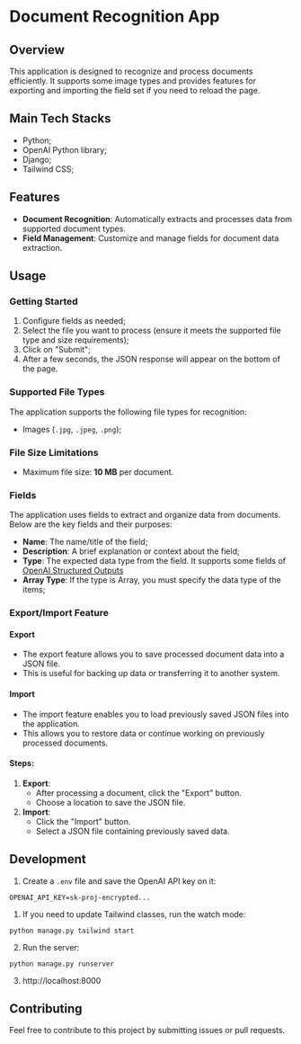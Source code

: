 

# Document Recognition App

## Overview
This application is designed to recognize and process documents efficiently. It supports some image types and provides features for exporting and importing the field set if you need to reload the page.

## Main Tech Stacks

- Python;
- OpenAI Python library;
- Django;
- Tailwind CSS;

## Features
- **Document Recognition**: Automatically extracts and processes data from supported document types.
- **Field Management**: Customize and manage fields for document data extraction.

## Usage

### Getting Started
1. Configure fields as needed;
2. Select the file you want to process (ensure it meets the supported file type and size requirements);
3. Click on "Submit";
4. After a few seconds, the JSON response will appear on the bottom of the page.

### Supported File Types
The application supports the following file types for recognition:
- Images (`.jpg`, `.jpeg`, `.png`);

### File Size Limitations
- Maximum file size: **10 MB** per document.

### Fields
The application uses fields to extract and organize data from documents. Below are the key fields and their purposes:
- **Name**: The name/title of the field;
- **Description**: A brief explanation or context about the field;
- **Type**: The expected data type from the field. It supports some fields of [OpenAI Structured Outputs](https://platform.openai.com/docs/guides/structured-outputs#supported-schemas)
- **Array Type**: If the type is Array, you must specify the data type of the items;

### Export/Import Feature
#### Export
- The export feature allows you to save processed document data into a JSON file.
- This is useful for backing up data or transferring it to another system.

#### Import
- The import feature enables you to load previously saved JSON files into the application.
- This allows you to restore data or continue working on previously processed documents.

#### Steps:
1. **Export**:
   - After processing a document, click the "Export" button.
   - Choose a location to save the JSON file.
2. **Import**:
   - Click the "Import" button.
   - Select a JSON file containing previously saved data.

## Development

1. Create a `.env` file and save the OpenAI API key on it:
```
OPENAI_API_KEY=sk-proj-encrypted...
```

1. If you need to update Tailwind classes, run the watch mode:
```
python manage.py tailwind start
```

2. Run the server:
```
python manage.py runserver
```

3. http://localhost:8000

## Contributing
Feel free to contribute to this project by submitting issues or pull requests.